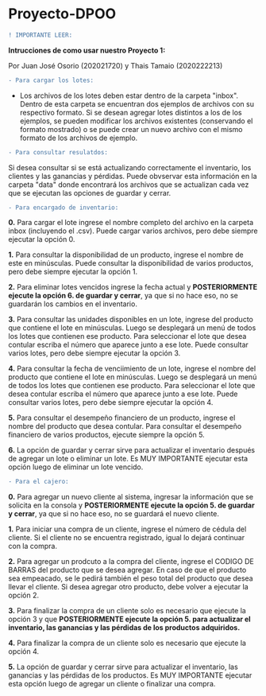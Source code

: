 # Proyecto-DPOO

```diff
! IMPORTANTE LEER:
```

__Intrucciones de como usar nuestro Proyecto 1:__

Por Juan José Osorio (202021720)
y Thais Tamaio (2020222213)

```diff
- Para cargar los lotes:
```

- Los archivos de los lotes deben estar dentro de la carpeta "inbox". Dentro de esta carpeta se encuentran dos ejemplos de archivos con su respectivo formato. Si se desean agregar lotes distintos a los de los ejemplos, se pueden modificar los archivos existentes (conservando el formato mostrado) o se puede crear un nuevo archivo con el mismo formato de los archivos de ejemplo. 

```diff
- Para consultar resulatdos:
```

Si desea consultar si se está actualizando correctamente el inventario, los clientes y las ganancias y pérdidas. Puede obvservar esta información en la carpeta "data" donde encontrará los archivos que se actualizan cada vez que se ejecutan las opciones de guardar y cerrar.

```diff
- Para encargado de inventario:
```

__0.__ Para cargar el lote ingrese el nombre completo del archivo en la carpeta inbox (incluyendo el .csv). Puede cargar varios archivos, pero debe siempre ejecutar la opción 0.

__1.__ Para consultar la disponibilidad de un producto, ingrese el nombre de este en minúsculas. Puede consultar la disponibilidad de varios productos, pero debe siempre ejecutar la opción 1.

__2.__ Para eliminar lotes vencidos ingrese la fecha actual y __POSTERIORMENTE ejecute la opción 6. de guardar y cerrar__, ya que si no hace eso, no se guardarán los cambios en el inventario.

__3.__ Para consultar las unidades disponibles en un lote, ingrese  del producto que contiene el lote en minúsculas. Luego se desplegará un menú de todos los lotes que contienen ese producto. Para seleccionar el lote que desea contular escriba el número que aparece junto a ese lote. Puede consultar varios lotes, pero debe siempre ejecutar la opción 3. 

__4.__ Para consultar la fecha de venciimiento de un lote, ingrese el nombre del producto que contiene el lote en minúsculas. Luego se desplegará un menú de todos los lotes que contienen ese producto. Para seleccionar el lote que desea contular escriba el número que aparece junto a ese lote. Puede consultar varios lotes, pero debe siempre ejecutar la opción 4. 

__5.__ Para consultar el desempeño financiero de un producto, ingrese el nombre del producto que desea contular. Para consultar el desempeño financiero de varios productos, ejecute siempre la opción 5.

__6.__ La opción de guardar y cerrar sirve para actualizar el inventario después de agregar un lote o eliminar un lote. Es MUY IMPORTANTE ejecutar esta opción luego de eliminar un lote vencido. 

```diff
- Para el cajero:
```

__0.__ Para agregar un nuevo cliente al sistema, ingresar la información que se solicita en la consola y __POSTERIORMENTE ejecute la opción 5. de guardar y cerrar__, ya que si no hace eso, no se guardará el nuevo cliente. 

__1.__ Para iniciar una compra de un cliente, ingrese el número de cédula del cliente. Si el cliente no se encuentra registrado, igual lo dejará continuar con la compra. 

__2.__ Para agregar un prodcuto a la compra del cliente, ingrese el CODIGO DE BARRAS del producto que se desea agregar. En caso de que el producto sea empeacado, se le pedirá también el peso total del producto que desea llevar el cliente. Si desea agregar otro producto, debe volver a ejecutar la opción 2. 

__3.__ Para finalizar la compra de un cliente solo es necesario que ejecute la opción 3 y que __POSTERIORMENTE ejecute la opción 5. para actualizar el inventario, las ganancias y las pérdidas de los productos adquiridos.__ 

__4.__ Para finalizar la compra de un cliente solo es necesario que ejecute la opción 4.

__5.__ La opción de guardar y cerrar sirve para actualizar el inventario, las ganancias y las pérdidas de los productos. Es MUY IMPORTANTE ejecutar esta opción luego de agregar un cliente o finalizar una compra. 
